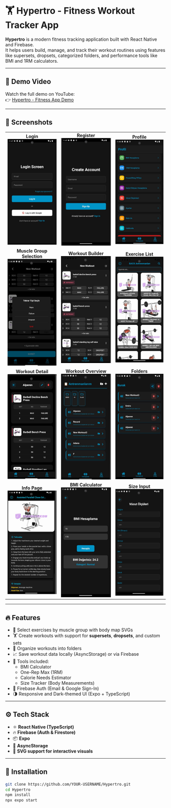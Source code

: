 # 🏋️ Hypertro - Fitness Workout Tracker App

**Hypertro** is a modern fitness tracking application built with React Native and Firebase.  
It helps users build, manage, and track their workout routines using features like supersets, dropsets, categorized folders, and performance tools like BMI and 1RM calculators.

---

## 🎥 Demo Video

Watch the full demo on YouTube:  
👉 [Hypertro - Fitness App Demo](https://www.youtube.com/watch?v=6wpUIr66KNA)

---

## 📸 Screenshots

<table>
  <tr>
    <td align="center"><strong>Login</strong><br><img src="./MyApp/assets/screenshots/Login.jpg" width="160"/></td>
    <td align="center"><strong>Register</strong><br><img src="./MyApp/assets/screenshots/Register.jpg" width="160"/></td>
    <td align="center"><strong>Profile</strong><br><img src="./MyApp/assets/screenshots/Profile.jpg" width="180"/></td>
  </tr>
  <tr>
    <td align="center"><strong>Muscle Group Selection</strong><br><img src="./MyApp/assets/screenshots/Selection.jpg" width="250"/></td>
    <td align="center"><strong>Workout Builder</strong><br><img src="./MyApp/assets/screenshots/Superset.jpg" width="250"/></td>
    <td align="center"><strong>Exercise List</strong><br><img src="./MyApp/assets/screenshots/Move.jpg" width="250"/></td>
  </tr>
  <tr>
    <td align="center"><strong>Workout Detail</strong><br><img src="./MyApp/assets/screenshots/Detail.jpg" width="250"/></td>
    <td align="center"><strong>Workout Overview</strong><br><img src="./MyApp/assets/screenshots/Workout.jpg" width="250"/></td>
    <td align="center"><strong>Folders</strong><br><img src="./MyApp/assets/screenshots/Folder.jpg" width="250"/></td>
  </tr>
  <tr>
    <td align="center"><strong>Info Page</strong><br><img src="./MyApp/assets/screenshots/Info.jpg" width="250"/></td>
    <td align="center"><strong>BMI Calculator</strong><br><img src="./MyApp/assets/screenshots/BMI.jpg" width="250"/></td>
    <td align="center"><strong>Size Input</strong><br><img src="./MyApp/assets/screenshots/Size.jpg" width="250"/></td>
  </tr>
</table>

---

## 🔥 Features

- 🧠 Select exercises by muscle group with body map SVGs
- 🏋️ Create workouts with support for **supersets**, **dropsets**, and custom sets
- 📂 Organize workouts into folders
- 📈 Save workout data locally (AsyncStorage) or via Firebase
- 🧮 Tools included:
  - BMI Calculator
  - One-Rep Max (1RM)
  - Calorie Needs Estimator
  - Size Tracker (Body Measurements)
- 🔐 Firebase Auth (Email & Google Sign-In)
- 🌗 Responsive and Dark-themed UI (Expo + TypeScript)

---

## ⚙️ Tech Stack

- ⚛️ **React Native (TypeScript)**
- 🔥 **Firebase (Auth & Firestore)**
- 📦 **Expo**
- 💾 **AsyncStorage**
- 🎨 **SVG support for interactive visuals**

---

## 🚀 Installation

```bash
git clone https://github.com/YOUR-USERNAME/Hypertro.git
cd Hypertro
npm install
npx expo start
